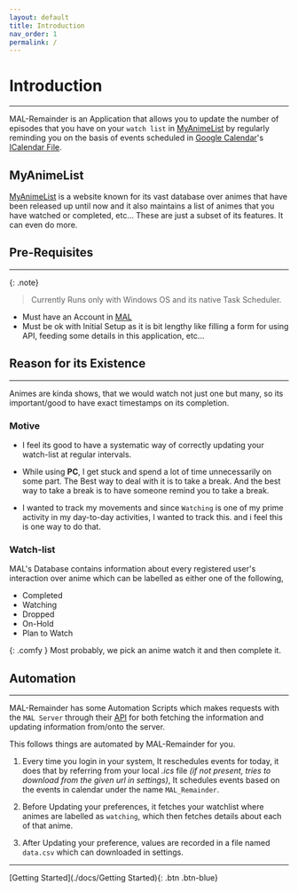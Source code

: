 ```yaml
---
layout: default
title: Introduction
nav_order: 1
permalink: /
---
```

# Introduction
---

MAL-Remainder is an Application that allows you to update the number of episodes that you have on your `watch list` in [MyAnimeList](https://myanimelist.net "MyAnimeList") by regularly reminding you on the basis of events scheduled in [Google Calendar](https://www.google.com/calendar/about/ "Google Calendar")'s [ICalendar File](https://en.wikipedia.org/wiki/ICalendar ".ics file").


## MyAnimeList

[MyAnimeList](https://myanimelist.net "MyAnimeList") is a website known for its vast database over animes that have been released up until now and it also maintains a list of animes that you have watched or completed, etc... These are just a subset of its features. It can even do more. 


## Pre-Requisites
---

{: .note}

> Currently Runs only with Windows OS and its native Task Scheduler.

-   Must have an Account in [MAL](https://myanimelist.net "MyAnimeList")
-   Must be ok with Initial Setup as it is bit lengthy like filling a form for using API, feeding some details in this application, etc...


## Reason for its Existence
---

Animes are kinda shows, that we would watch not just one but many, so its important/good to have exact timestamps on its completion.


### Motive

-   I feel its good to have a systematic way of correctly updating your watch-list at regular intervals.

-   While using **PC**, I get stuck and spend a lot of time unnecessarily on some part. The Best way to deal with it is to take a break. And the best way to take a break is to have someone remind you to take a break.

- I wanted to track my movements and since `Watching` is one of my prime activity in my day-to-day activities, I wanted to track this. and i feel this is one way to do that.

### Watch-list

MAL's Database contains information about every registered user's interaction over anime which can be labelled as either one of the following,

-   Completed
-   Watching
-   Dropped
-   On-Hold
-   Plan to Watch

{: .comfy }
Most probably, we pick an anime watch it and then complete it.

## Automation
---
   
MAL-Remainder has some Automation Scripts which makes requests with the `MAL Server` through their [API](https://myanimelist.net/apiconfig/references/api/v2) for both fetching the information and updating information from/onto the server.

This follows things are automated by MAL-Remainder for you.

1.  Every time you login in your system, It reschedules events for today, it does that by referring from your local _.ics_ file _(if not present, tries to download from the given url in settings)_, It schedules events based on the events in calendar under the name `MAL_Remainder`.

2. Before Updating your preferences, it fetches your watchlist where animes are labelled as `watching`, which then fetches details about each of that anime.

3. After Updating your preference, values are recorded in a file named `data.csv` which can downloaded in settings.

----

[Getting Started](./docs/Getting Started){: .btn .btn-blue}